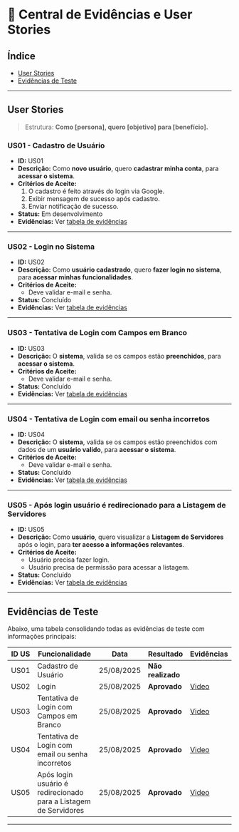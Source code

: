 # 📌 Central de Evidências e User Stories

## Índice
- [User Stories](#user-stories)
- [Evidências de Teste](#evidências-de-teste)

---

## User Stories

> Estrutura: **Como [persona], quero [objetivo] para [benefício].**

### US01 - Cadastro de Usuário
- **ID:** US01
- **Descrição:** Como **novo usuário**, quero **cadastrar minha conta**, para **acessar o sistema**.
- **Critérios de Aceite:**
  1. O cadastro é feito através do login via Google.
  2. Exibir mensagem de sucesso após cadastro.
  3. Enviar notificação de sucesso.
- **Status:** Em desenvolvimento
- **Evidências:** Ver [tabela de evidências](#evidências-de-teste)

---

### US02 - Login no Sistema
- **ID:** US02
- **Descrição:** Como **usuário cadastrado**, quero **fazer login no sistema**, para **acessar minhas funcionalidades**.
- **Critérios de Aceite:**
  - Deve validar e-mail e senha.
- **Status:** Concluído
- **Evidências:** Ver [tabela de evidências](#evidências-de-teste)

---

### US03 - Tentativa de Login com Campos em Branco
- **ID:** US03
- **Descrição:** O **sistema**, valida se os campos estão **preenchidos**, para **acessar o sistema**.
- **Critérios de Aceite:**
  - Deve validar e-mail e senha.
- **Status:** Concluído
- **Evidências:** Ver [tabela de evidências](#evidências-de-teste)

---

### US04 - Tentativa de Login com email ou senha incorretos
- **ID:** US04
- **Descrição:** O **sistema**, valida se os campos estão preenchidos com dados de um **usuário valido**, para **acessar o sistema**.
- **Critérios de Aceite:**
  - Deve validar e-mail e senha.
- **Status:** Concluído
- **Evidências:** Ver [tabela de evidências](#evidências-de-teste)

---

### US05 - Após login usuário é redirecionado para a Listagem de Servidores
- **ID:** US05
- **Descrição:** Como **usuário**, quero visualizar a **Listagem de Servidores** após o login, para **ter acesso a informações relevantes**.
- **Critérios de Aceite:**
  - Usuário precisa fazer login.
  - Usuário precisa de permissão para acessar a listagem.
- **Status:** Concluído
- **Evidências:** Ver [tabela de evidências](#evidências-de-teste)

---

## Evidências de Teste

Abaixo, uma tabela consolidando todas as evidências de teste com informações principais:

| ID US | Funcionalidade     | Data       | Resultado  | Evidências |
|-------|-------------------|------------|------------|------------|
| US01  | Cadastro de Usuário  | 25/08/2025  | **Não realizado** | |
| US02  | Login              | 25/08/2025 | **Aprovado** | [Video](https://jam.dev/c/09331a80-fb73-4680-abba-aed5ba8c9dd0) |
| US03  | Tentativa de Login com Campos em Branco              | 25/08/2025 | **Aprovado** | [Video](https://jam.dev/c/f2911f7a-6610-4bee-8668-6088fd190593) |
| US04  | Tentativa de Login com email ou senha incorretos              | 25/08/2025 | **Aprovado** | [Video](https://jam.dev/c/0c5eedda-7130-4611-83b5-a3eb0ffd8cb6) |
| US05  | Após login usuário é redirecionado para a Listagem de Servidores             | 25/08/2025 | **Aprovado** | [Video](https://jam.dev/c/09331a80-fb73-4680-abba-aed5ba8c9dd0) |

---
